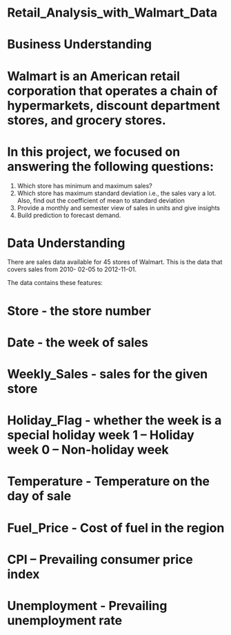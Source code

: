 # Retail_Analysis_with_Walmart_Data

# Business Understanding

# Walmart is an American retail corporation that operates a chain of hypermarkets, discount department stores, and grocery stores.

# In this project, we focused on answering the following questions:
1. Which store has minimum and maximum sales?
2. Which store has maximum standard deviation i.e., the sales vary a lot. Also, find out the coefficient of mean
to standard deviation
3. Provide a monthly and semester view of sales in units and give insights
4. Build prediction to forecast demand.

# Data Understanding
There are sales data available for 45 stores of Walmart. This is the data that covers sales from 2010-
02-05 to 2012-11-01.

The data contains these features:

# Store - the store number

# Date - the week of sales

# Weekly_Sales - sales for the given store

# Holiday_Flag - whether the week is a special holiday week 1 – Holiday week 0 – Non-holiday week

# Temperature - Temperature on the day of sale

# Fuel_Price - Cost of fuel in the region

# CPI – Prevailing consumer price index

# Unemployment - Prevailing unemployment rate
